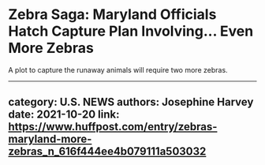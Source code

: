 # Zebra Saga: Maryland Officials Hatch Capture Plan Involving... Even More Zebras

A plot to capture the runaway animals will require two more zebras.

---
category: U.S. NEWS
authors: Josephine Harvey
date: 2021-10-20
link: https://www.huffpost.com/entry/zebras-maryland-more-zebras_n_616f444ee4b079111a503032
---
